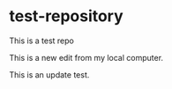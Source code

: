 # test-repository
This is a test repo

This is a new edit from my local computer.

This is an update test.
